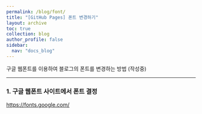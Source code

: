 ```yaml
---
permalink: /blog/font/
title: "[GitHub Pages] 폰트 변경하기"
layout: archive
toc: true
collection: blog
author_profile: false
sidebar:
  nav: "docs_blog"
---
```


구글 웹폰트를 이용하여 블로그의 폰트를 변경하는 방법 (작성중)

---
### 1. 구글 웹폰트 사이트에서 폰트 결정
https://fonts.google.com/


